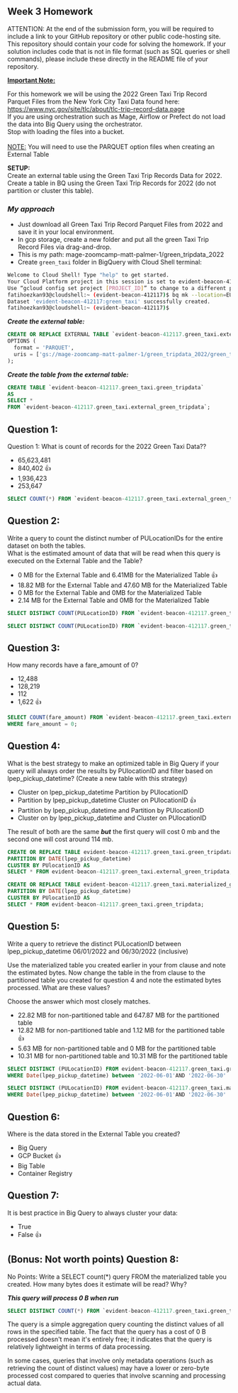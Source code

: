 ## Week 3 Homework
ATTENTION: At the end of the submission form, you will be required to include a link to your GitHub repository or other public code-hosting site. This repository should contain your code for solving the homework. If your solution includes code that is not in file format (such as SQL queries or shell commands), please include these directly in the README file of your repository.

<b><u>Important Note:</b></u> <p> For this homework we will be using the 2022 Green Taxi Trip Record Parquet Files from the New York
City Taxi Data found here: </br> https://www.nyc.gov/site/tlc/about/tlc-trip-record-data.page </br>
If you are using orchestration such as Mage, Airflow or Prefect do not load the data into Big Query using the orchestrator.</br> 
Stop with loading the files into a bucket. </br></br>
<u>NOTE:</u> You will need to use the PARQUET option files when creating an External Table</br>

<b>SETUP:</b></br>
Create an external table using the Green Taxi Trip Records Data for 2022. </br>
Create a table in BQ using the Green Taxi Trip Records for 2022 (do not partition or cluster this table). </br>
</p>

### ***My approach***
- Just download all Green Taxi Trip Record Parquet Files from 2022 and save it in your local environment.
- In gcp storage, create a new folder and put all the green Taxi Trip Record Files via drag-and-drop.
- This is my path: mage-zoomcamp-matt-palmer-1/green_tripdata_2022
- Create `green_taxi` folder in BigQuery with Cloud Shell terminal:
```bash
Welcome to Cloud Shell! Type "help" to get started.
Your Cloud Platform project in this session is set to evident-beacon-412117.
Use “gcloud config set project [PROJECT_ID]” to change to a different project.
fatihoezkan93@cloudshell:~ (evident-beacon-412117)$ bq mk --location=EU evident-beacon-412117:green_taxi
Dataset 'evident-beacon-412117:green_taxi' successfully created.
fatihoezkan93@cloudshell:~ (evident-beacon-412117)$
```
***Create the external table:***

```sql
CREATE OR REPLACE EXTERNAL TABLE `evident-beacon-412117.green_taxi.external_green_tripdata`
OPTIONS (
  format = 'PARQUET',
  uris = ['gs://mage-zoomcamp-matt-palmer-1/green_tripdata_2022/green_tripdata_2022-*.parquet']
);
```
***Create the table from the external table:***
```sql
CREATE TABLE `evident-beacon-412117.green_taxi.green_tripdata`
AS
SELECT *
FROM `evident-beacon-412117.green_taxi.external_green_tripdata`;
```


## Question 1:
Question 1: What is count of records for the 2022 Green Taxi Data??
- 65,623,481
- 840,402 👍
- 1,936,423
- 253,647

```sql
SELECT COUNT(*) FROM `evident-beacon-412117.green_taxi.external_green_tripdata`
```

## Question 2:
Write a query to count the distinct number of PULocationIDs for the entire dataset on both the tables.</br> 
What is the estimated amount of data that will be read when this query is executed on the External Table and the Table?

- 0 MB for the External Table and 6.41MB for the Materialized Table 👍
- 18.82 MB for the External Table and 47.60 MB for the Materialized Table
- 0 MB for the External Table and 0MB for the Materialized Table
- 2.14 MB for the External Table and 0MB for the Materialized Table

```sql
SELECT DISTINCT COUNT(PULocationID) FROM `evident-beacon-412117.green_taxi.external_green_tripdata`;
```
```sql
SELECT DISTINCT COUNT(PULocationID) FROM `evident-beacon-412117.green_taxi.green_tripdata`;
```



## Question 3:
How many records have a fare_amount of 0?
- 12,488
- 128,219
- 112
- 1,622 👍

```sql
SELECT COUNT(fare_amount) FROM `evident-beacon-412117.green_taxi.external_green_tripdata`
WHERE fare_amount = 0;
```

## Question 4:
What is the best strategy to make an optimized table in Big Query if your query will always order the results by PUlocationID and filter based on lpep_pickup_datetime? (Create a new table with this strategy)
- Cluster on lpep_pickup_datetime Partition by PUlocationID
- Partition by lpep_pickup_datetime  Cluster on PUlocationID 👍
- Partition by lpep_pickup_datetime and Partition by PUlocationID
- Cluster on by lpep_pickup_datetime and Cluster on PUlocationID

The result of both are the same ***but*** the first query will cost 0 mb and the second one will cost around 114 mb.
```sql
CREATE OR REPLACE TABLE evident-beacon-412117.green_taxi.green_tripdata_partitoned_clustered
PARTITION BY DATE(lpep_pickup_datetime)
CLUSTER BY PUlocationID AS
SELECT * FROM evident-beacon-412117.green_taxi.external_green_tripdata;
```
```sql
CREATE OR REPLACE TABLE evident-beacon-412117.green_taxi.materialized_green_tripdata_partitoned_clustered
PARTITION BY DATE(lpep_pickup_datetime)
CLUSTER BY PUlocationID AS
SELECT * FROM evident-beacon-412117.green_taxi.green_tripdata;
```



## Question 5:
Write a query to retrieve the distinct PULocationID between lpep_pickup_datetime
06/01/2022 and 06/30/2022 (inclusive)</br>

Use the materialized table you created earlier in your from clause and note the estimated bytes. Now change the table in the from clause to the partitioned table you created for question 4 and note the estimated bytes processed. What are these values? </br>

Choose the answer which most closely matches.</br> 

- 22.82 MB for non-partitioned table and 647.87 MB for the partitioned table
- 12.82 MB for non-partitioned table and 1.12 MB for the partitioned table 👍
- 5.63 MB for non-partitioned table and 0 MB for the partitioned table
- 10.31 MB for non-partitioned table and 10.31 MB for the partitioned table

```sql
SELECT DISTINCT (PULocationID) FROM evident-beacon-412117.green_taxi.green_tripdata
WHERE Date(lpep_pickup_datetime) between '2022-06-01'AND '2022-06-30'
```
```sql
SELECT DISTINCT (PULocationID) FROM evident-beacon-412117.green_taxi.materialized_green_tripdata_partitoned_clustered
WHERE Date(lpep_pickup_datetime) between '2022-06-01'AND '2022-06-30'
```






## Question 6: 
Where is the data stored in the External Table you created?

- Big Query
- GCP Bucket 👍
- Big Table
- Container Registry


## Question 7:
It is best practice in Big Query to always cluster your data:
- True
- False 👍


## (Bonus: Not worth points) Question 8:
No Points: Write a SELECT count(*) query FROM the materialized table you created. How many bytes does it estimate will be read? Why?

***This query will process 0 B when run***
```sql
SELECT DISTINCT COUNT(*) FROM `evident-beacon-412117.green_taxi.green_tripdata`;
```

The query is a simple aggregation query counting the distinct values of all rows in the specified table. The fact that the query has a cost of 0 B processed doesn't mean it's entirely free; it indicates that the query is relatively lightweight in terms of data processing.

In some cases, queries that involve only metadata operations (such as retrieving the count of distinct values) may have a lower or zero-byte processed cost compared to queries that involve scanning and processing actual data.
 
